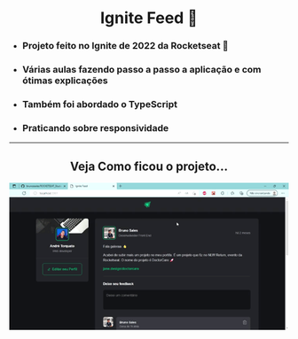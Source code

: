 <div align="center">
    <h1>Ignite Feed 📱 </h1>
</div>

<div align="left">
    <ul>
        <li><h3>Projeto feito no Ignite de 2022 da Rocketseat 🚀 </h3></li> 
        <li><h3>Várias aulas fazendo passo a passo a aplicação e com ótimas explicações</h3></li> 
        <li><h3>Também foi abordado o TypeScript</h3></li> 
        <li><h3>Praticando sobre responsividade</h3></li> 
    </ul>
</div>

<hr>
<div align="center">
    <h2>Veja Como ficou o projeto...</h2>
    <img src="https://github.com/brunossales/ROCKETSEAT_Studies/blob/main/imgs/Ignite%20Feed%20-%20Gif.gif">
        <a href="https://github.com/brunossales/ROCKETSEAT_Studies/blob/main/imgs/Ignite%20Feed%20-%20Gif.gif"> </a>
    </img>
</div>